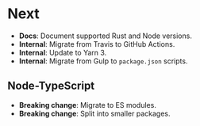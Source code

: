 # Next

- **Docs**: Document supported Rust and Node versions.
- **Internal**: Migrate from Travis to GitHub Actions.
- **Internal**: Update to Yarn 3.
- **Internal**: Migrate from Gulp to `package.json` scripts.

## Node-TypeScript

- **Breaking change**: Migrate to ES modules.
- **Breaking change**: Split into smaller packages.
